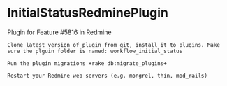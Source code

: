 # InitialStatusRedminePlugin
Plugin for Feature #5816 in Redmine




    Clone latest version of plugin from git, install it to plugins. Make sure the plguin folder is named: workflow_initial_status

    Run the plugin migrations +rake db:migrate_plugins+

    Restart your Redmine web servers (e.g. mongrel, thin, mod_rails)

